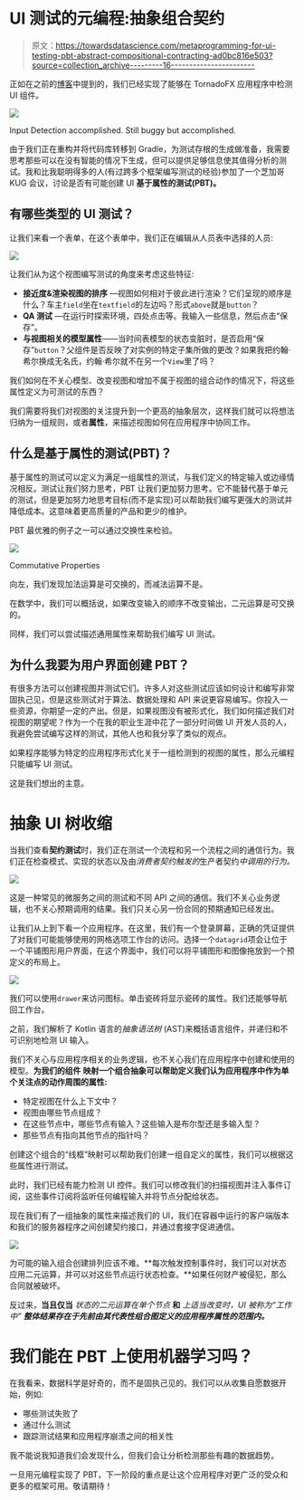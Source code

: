 # UI 测试的元编程:抽象组合契约

> 原文：<https://towardsdatascience.com/metaprogramming-for-ui-testing-pbt-abstract-compositional-contracting-ad0bc816e503?source=collection_archive---------16----------------------->

正如在之前的[博客](/kotlin-the-next-frontier-in-modern-meta-programming-8c0ac2babfaa)中提到的，我们已经实现了能够在 TornadoFX 应用程序中检测 UI 组件。

![](img/81592a6bbf4a6c8625731ea1cdee52dc.png)

Input Detection accomplished. Still buggy but accomplished.

由于我们正在重构并将代码库转移到 Gradle，为测试存根的生成做准备，我需要思考那些可以在没有智能的情况下生成，但可以提供足够信息使其值得分析的测试。我和比我聪明得多的人(有过跨多个框架编写测试的经验)参加了一个芝加哥 KUG 会议，讨论是否有可能创建 UI **基于属性的测试(PBT)。**

## 有哪些类型的 UI 测试？

让我们来看一个表单，在这个表单中，我们正在编辑从人员表中选择的人员:

![](img/3119bb1b9ceba38ebdf6a141eac27b3b.png)

让我们从为这个视图编写测试的角度来考虑这些特征:

*   **接近度&渲染视图的排序** —视图如何相对于彼此进行渲染？它们呈现的顺序是什么？车主`field`坐在`textfield`的左边吗？形式`above`就是`button`？
*   **QA 测试** —在运行时探索环境，四处点击等。我输入一些信息，然后点击“保存”。
*   **与视图相关的模型属性**——当时间表模型的状态变脏时，是否启用“保存”`button`？父组件是否反映了对实例的特定子集所做的更改？如果我把约翰·希尔换成无名氏，约翰·希尔就不在另一个`View`里了吗？

我们如何在不关心模型、改变视图和增加不属于视图的组合动作的情况下，将这些属性定义为可测试的东西？

我们需要将我们对视图的关注提升到一个更高的抽象层次，这样我们就可以将想法归纳为一组规则，或者**属性**，来描述视图如何在应用程序中协同工作。

## **什么是基于属性的测试(PBT)？**

基于属性的测试可以定义为满足一组属性的测试，与我们定义的特定输入或边缘情况相反。测试让我们努力思考，PBT 让我们更加努力思考。它不能替代基于单元的测试，但是更加努力地思考目标(而不是实现)可以帮助我们编写更强大的测试并降低成本。这意味着更高质量的产品和更少的维护。

PBT 最优雅的例子之一可以通过交换性来检验。

![](img/37964ce12a84a609b6739a831907e10d.png)

Commutative Properties

向左，我们发现加法运算是可交换的，而减法运算不是。

在数学中，我们可以概括说，如果改变输入的顺序不改变输出，二元运算是可交换的。

同样，我们可以尝试描述通用属性来帮助我们编写 UI 测试。

## 为什么我要为用户界面创建 PBT？

有很多方法可以创建视图并测试它们。许多人对这些测试应该如何设计和编写非常固执己见，但是这些测试对于算法、数据处理和 API 来说更容易编写。你投入一些资源，你期望一定的产出。但是，如果视图没有被形式化，我们如何描述我们对视图的期望呢？作为一个在我的职业生涯中花了一部分时间做 UI 开发人员的人，我避免尝试编写这样的测试，其他人也和我分享了类似的观点。

如果程序能够为特定的应用程序形式化关于一组检测到的视图的属性，那么元编程只能编写 UI 测试。

这是我们想出的主意。

# 抽象 UI 树收缩

当我们查看**契约测试**时，我们正在测试一个流程和另一个流程之间的通信行为。我们正在检查模式、实现的状态以及由*消费者契约触发的*生产者契约*中调用的行为。*

![](img/7d9548527342f07f83b3a144cabe1b5f.png)

这是一种常见的微服务之间的测试和不同 API 之间的通信。我们不关心业务逻辑，也不关心预期调用的结果。我们只关心另一份合同的预期通知已经发出。

让我们从上到下看一个应用程序。在这里，我们有一个登录屏幕，正确的凭证提供了对我们可能能够使用的网格选项工作台的访问。选择一个`datagrid`项会让位于一个平铺图形用户界面，在这个界面中，我们可以将平铺图形和图像拖放到一个预定义的布局上。

![](img/9e2230b1d312670ee197fb246a3aa73d.png)

我们可以使用`drawer`来访问图标。单击瓷砖将显示瓷砖的属性。我们还能够导航回工作台。

之前，我们解析了 Kotlin 语言的*抽象语法树* (AST)来概括语言组件，并递归和不可识别地检测 UI 输入。

我们不关心与应用程序相关的业务逻辑，也不关心我们在应用程序中创建和使用的模型。**为我们的组件** **映射一个组合抽象可以帮助定义我们认为应用程序中作为单个关注点的动作周围的属性:**

*   特定视图在什么上下文中？
*   视图由哪些节点组成？
*   在这些节点中，哪些节点有输入？这些输入是布尔型还是多输入型？
*   那些节点有指向其他节点的指针吗？

创建这个组合的“线框”映射可以帮助我们创建一组自定义的属性，我们可以根据这些属性进行测试。

此时，我们已经有能力检测 UI 控件。我们可以修改我们的扫描视图并注入事件订阅，这些事件订阅将监听任何编程输入并将节点分配给状态。

现在我们有了一组抽象的属性来描述我们的 UI，我们在容器中运行的客户端版本和我们的服务器程序之间创建契约接口，并通过套接字促进通信。

![](img/6f62711894464605ed6b541d98abac01.png)

为可能的输入组合创建排列应该不难。**每次触发控制事件时，我们可以对状态应用二元运算，并可以对这些节点运行状态检查。**如果任何财产被侵犯，那么合同就被破坏。

反过来，**当且仅当** *状态的二元运算在单个节点* **和** *上适当改变时，UI 被称为“工作中” **整体结果存在于先前由其代表性组合图定义的应用程序属性的范围内。***

# 我们能在 PBT 上使用机器学习吗？

在我看来，数据科学是好奇的，而不是固执己见的。我们可以从收集自愿数据开始，例如:

*   哪些测试失败了
*   通过什么测试
*   跟踪测试结果和应用程序崩溃之间的相关性

我不能说我知道我们会发现什么，但我们会让分析检测那些有趣的数据趋势。

一旦用元编程实现了 PBT，下一阶段的重点是让这个应用程序对更广泛的受众和更多的框架可用。敬请期待！